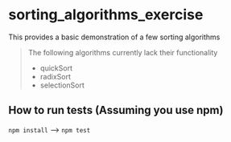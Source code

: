 # sorting_algorithms_exercise

This provides a basic demonstration of a few sorting algorithms
> The following algorithms currently lack their functionality
> - quickSort
> - radixSort
> - selectionSort

## How to run tests (Assuming you use npm)

`npm install` –> `npm test`
